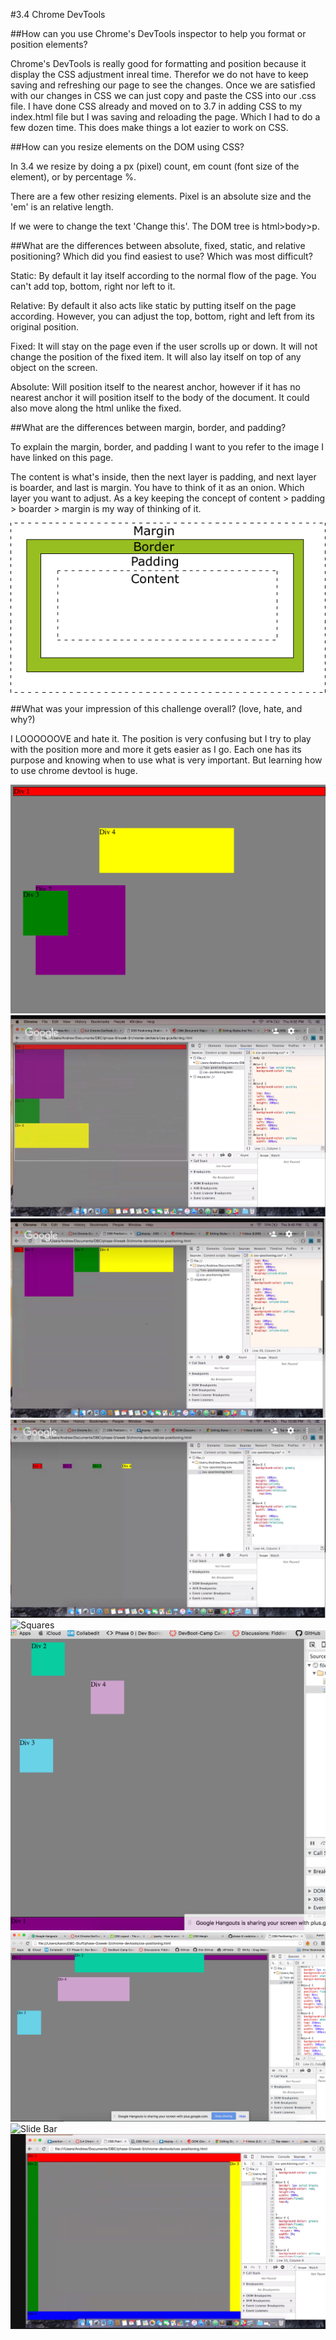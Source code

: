 #3.4 Chrome DevTools



##How can you use Chrome's DevTools inspector to help you format or position elements?

Chrome's DevTools is really good for formatting and position because it display the CSS adjustment inreal time.  Therefor we do not have to keep saving and refreshing our page to see the changes.  Once we are satisfied with our changes in CSS we can just copy and paste the CSS into our .css file.  I have done CSS already and moved on to 3.7 in adding CSS to my index.html file but I was saving and reloading the page.  Which I had to do a few dozen time.  This does make things a lot eazier to work on CSS.

##How can you resize elements on the DOM using CSS?

In 3.4 we resize by doing a px (pixel) count, em count (font size of the element), or by percentage %.

There are a few other resizing elements.  Pixel is an absolute size and the 'em' is an relative length.

If we were to change the text 'Change this'.  The DOM tree is html>body>p.

##What are the differences between absolute, fixed, static, and relative positioning? Which did you find easiest to use? Which was most difficult?

Static:  By default it lay itself according to the normal flow of the page.  You can't add top, bottom, right nor left to it.

Relative:  By default it also acts like static by putting itself on the page according.  However, you can adjust the top, bottom, right and left from its original position.

Fixed: It will stay on the page even if the user scrolls up or down.  It will not change the position of the fixed item. It will also lay itself on top of any object on the screen.

Absolute: Will position itself to the nearest anchor, however if it has no nearest anchor it will position itself to the body of the document.  It could also move along the html unlike the fixed.

##What are the differences between margin, border, and padding?

To explain the margin, border, and padding I want to you refer to the image I have linked on this page.

The content is what's inside, then the next layer is padding, and next layer is boarder, and last is margin.  You have to think of it as an onion.  Which layer you want to adjust.
As a key keeping the concept of content > padding > boarder > margin is my way of thinking of it.


![CSS Box Model](imgs/css-box-model.gif)

##What was your impression of this challenge overall? (love, hate, and why?)

I LOOOOOOVE and hate it.  The position is very confusing but I try to play with the position more and more it gets easier as I go.  Each one has its purpose and knowing when to use what is very important.  But learning how to use chrome devtool is huge.

![Change the Colors](imgs/1.Change-the-Colors.png)
![Column](imgs/2.Column.png)
![Row](imgs/3.Row.png)
![Make Equldistant](imgs/4.Make-Equidistant.png)
![Squares](imgs/Squares.png)
![Footer](imgs/6.Footer.png)
![Header](imgs/7.Header.png)
![Slide Bar](imgs/8.Sidebar.png)
![Get Creative](imgs/9.Get-Creative.png)
